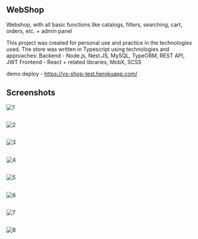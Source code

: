 ## WebShop

Webshop, with all basic functions like catalogs, filters, searching, cart, orders, etc. + admin panel

This project was created for personal use and practice in the technologies used. The store was written in Typescript using technologies and approaches:
Backend - Node.js, Nest.JS, MySQL, TypeORM, REST API, JWT
Frontend - React + related libraries, MobX, SCSS

demo deploy - https://vs-shop-test.herokuapp.com/

## Screenshots

![1](https://user-images.githubusercontent.com/61616419/207192051-9c4c1fd7-2ec0-4fae-81fa-2b946b608c3a.jpg)
##
![2](https://user-images.githubusercontent.com/61616419/207192095-8275c904-7027-46d1-9d1c-ada4b1786d78.jpg)
##
![3](https://user-images.githubusercontent.com/61616419/207192135-16cfb2ae-155e-4cac-ad44-052c14474fd3.jpg)
##
![4](https://user-images.githubusercontent.com/61616419/207192144-dc8b2ca7-36e3-46f9-a7c4-a8f69ed5d5f5.jpg)
##
![5](https://user-images.githubusercontent.com/61616419/207192152-2be62f91-eae8-4e3d-b6e5-999335f169fd.jpg)
##
![6](https://user-images.githubusercontent.com/61616419/207192158-8bf3b6f2-1520-4ccf-b5c7-aaea751aa1b3.jpg)
##
![7](https://user-images.githubusercontent.com/61616419/207192168-f71d67d8-68cd-499e-b22a-ed6031aeee98.jpg)
##
![8](https://user-images.githubusercontent.com/61616419/207303226-4b0c1127-a387-48c7-8e12-68fac6ae2e90.png)
